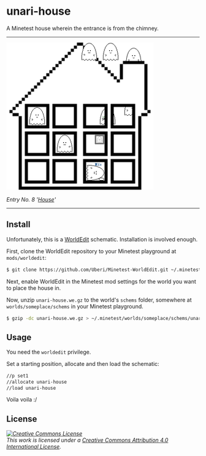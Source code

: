 # unari-house

A Minetest house wherein the entrance is from the chimney.

* * *

[![Well, it's *meant* to be like this but is not.](the-entries/008.png)](the-entries/008.png)

*Entry No. 8 '[House](the-entries/008.png)'*

* * *

## Install

Unfortunately, this is a [WorldEdit](https://github.com/Uberi/Minetest-WorldEdit) schematic. Installation is involved enough.

First, clone the WorldEdit repository to your Minetest playground at `mods/worldedit`:

```sh
$ git clone https://github.com/Uberi/Minetest-WorldEdit.git ~/.minetest/mods/worldedit
```

Next, enable WorldEdit in the Minetest mod settings for the world you want to place the house in.

Now, unzip `unari-house.we.gz` to the world's `schems` folder, somewhere at `worlds/someplace/schems` in your Minetest playground.

```sh
$ gzip -dc unari-house.we.gz > ~/.minetest/worlds/someplace/schems/unari-house.we
```

## Usage

You need the `worldedit` privilege.

Set a starting position, allocate and then load the schematic:

```
//p set1
//allocate unari-house
//load unari-house
```

Voila voila :/

## License

*<a rel="license" href="http://creativecommons.org/licenses/by/4.0/"><img alt="Creative Commons License" style="border-width:0" src="https://i.creativecommons.org/l/by/4.0/88x31.png" /></a><br />This work is licensed under a <a rel="license" href="http://creativecommons.org/licenses/by/4.0/">Creative Commons Attribution 4.0 International License</a>.*
